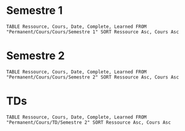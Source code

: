 # Semestre 1
```dataview
TABLE Ressource, Cours, Date, Complete, Learned FROM "Permanent/Cours/Cours/Semestre 1" SORT Ressource Asc, Cours Asc
```

# Semestre 2
```dataview
TABLE Ressource, Cours, Date, Complete, Learned FROM "Permanent/Cours/Cours/Semestre 2" SORT Ressource Asc, Cours Asc
```
# TDs
```dataview
TABLE Ressource, Cours, Date, Complete, Learned FROM "Permanent/Cours/TD/Semestre 2" SORT Ressource Asc, Cours Asc
```

